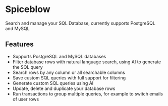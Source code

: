 # Spiceblow

Search and manage your SQL Database, currently supports PostgreSQL and MySQL

## Features

- Supports PostgreSQL and MySQL databases
- Filter database rows with natural language search, using AI to generate the SQL query
- Search rows by any column or all searchable columns
- Save custom SQL queries with full support for filtering
- Generate custom SQL queries using AI
- Update, delete and duplicate your database rows
- Run transactions to group multiple queries, for example to switch emails of user rows
